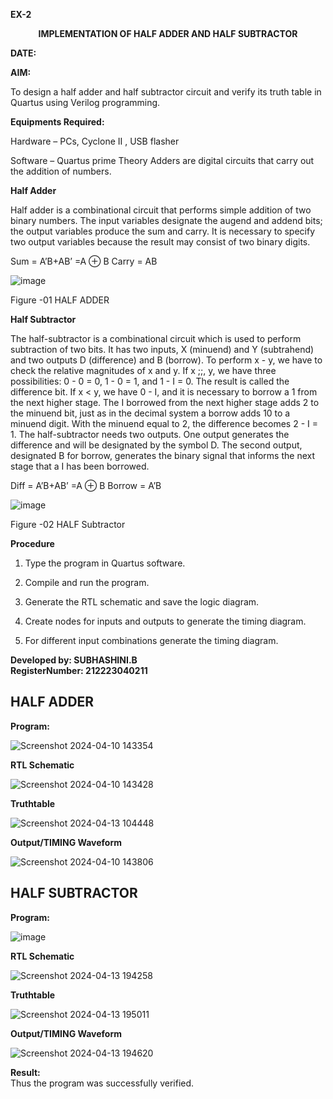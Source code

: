 **EX-2**

<p align='center'> <b>IMPLEMENTATION OF HALF ADDER AND HALF SUBTRACTOR</b>   
 
**DATE:** 

**AIM:**

To design a half adder and half subtractor circuit and verify its truth table in Quartus using Verilog programming.

**Equipments Required:**

Hardware – PCs, Cyclone II , USB flasher 

Software – Quartus prime Theory Adders are digital circuits that carry out the addition of numbers.

**Half Adder**

Half adder is a combinational circuit that performs simple addition of two binary numbers. The input variables designate the augend and addend bits; the output variables produce the sum and carry. It is necessary to specify two output variables because the result may consist of two binary digits.

Sum = A’B+AB’ =A ⊕ B Carry = AB

![image](https://github.com/naavaneetha/HALF_ADDER_SUBTRACTOR/assets/154305477/bd4a0b2c-cdbc-4184-ab08-81578f121e1f)

Figure -01 HALF ADDER

**Half Subtractor**

The half-subtractor is a combinational circuit which is used to perform subtraction of two bits. It has two inputs, X (minuend) and Y (subtrahend) and two outputs D (difference) and B (borrow). To perform x - y, we have to check the relative magnitudes of x and y. If x ;;, y, we have three possibilities: 0 - 0 = 0, 1 - 0 = 1, and 1 - I = 0. The result is called the difference bit. If x < y, we have 0 - I, and it is necessary to borrow a 1 from the next higher stage. The I borrowed from the next higher stage adds 2 to the minuend bit, just as in the decimal system a borrow adds 10 to a minuend digit. With the minuend equal to 2, the difference becomes 2 - I = 1. The half-subtractor needs two outputs. One output generates the difference and will be designated by the symbol D. The second output, designated B for borrow, generates the binary signal that informs the next stage that a I has been borrowed. 

Diff = A’B+AB’ =A ⊕ B
Borrow = A’B

 ![image](https://github.com/naavaneetha/HALF_ADDER_SUBTRACTOR/assets/154305477/d76b099c-513f-4e7c-843a-e2fd028a531a)

Figure -02 HALF Subtractor

**Procedure**

1.	Type the program in Quartus software.

2.	Compile and run the program.

3.	Generate the RTL schematic and save the logic diagram.

4.	Create nodes for inputs and outputs to generate the timing diagram.

5.	For different input combinations generate the timing diagram.

**Developed by: SUBHASHINI.B**  
**RegisterNumber: 212223040211** 

## HALF ADDER

**Program:**

![Screenshot 2024-04-10 143354](https://github.com/subha-shinibalasubramanian/HALF_ADDER_SUBTRACTOR/assets/164154478/82aece4f-e139-4bad-af63-906f0742b36d)

**RTL Schematic**

![Screenshot 2024-04-10 143428](https://github.com/subha-shinibalasubramanian/HALF_ADDER_SUBTRACTOR/assets/164154478/1421594b-45b8-401c-9303-ea64f02acc25)

**Truthtable**

![Screenshot 2024-04-13 104448](https://github.com/subha-shinibalasubramanian/HALF_ADDER_SUBTRACTOR/assets/164154478/802e05ee-9412-4b58-a95c-2104c3725edc)

**Output/TIMING Waveform**

![Screenshot 2024-04-10 143806](https://github.com/subha-shinibalasubramanian/HALF_ADDER_SUBTRACTOR/assets/164154478/22bde68d-0052-4ec7-9e53-855664b79963)

## HALF SUBTRACTOR

**Program:**

![image](https://github.com/subha-shinibalasubramanian/HALF_ADDER_SUBTRACTOR/assets/164154478/49669bce-5d04-4f25-bb4f-cbb793a72320)

**RTL Schematic**

![Screenshot 2024-04-13 194258](https://github.com/subha-shinibalasubramanian/HALF_ADDER_SUBTRACTOR/assets/164154478/1386d1b9-e29a-416a-9ab4-48772f1a3371)

**Truthtable**

![Screenshot 2024-04-13 195011](https://github.com/subha-shinibalasubramanian/HALF_ADDER_SUBTRACTOR/assets/164154478/bd1bc86e-0fe1-4aeb-b83d-f769277ba7ac)

**Output/TIMING Waveform**

![Screenshot 2024-04-13 194620](https://github.com/subha-shinibalasubramanian/HALF_ADDER_SUBTRACTOR/assets/164154478/4e23946b-b66f-4656-8ba4-bf8ff63c43fd)


**Result:**  
Thus the program was successfully verified.

